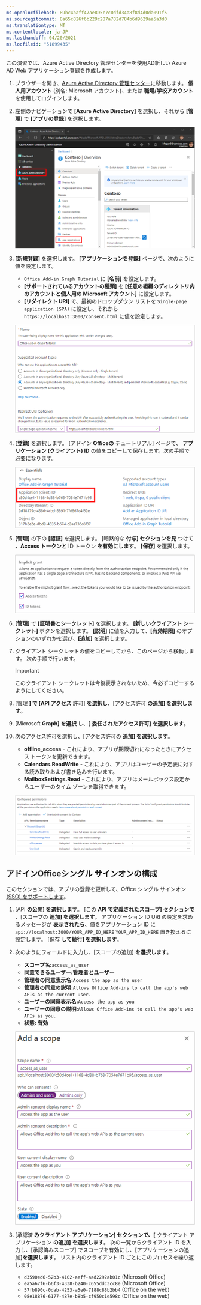 ```yaml
---
ms.openlocfilehash: 89bc4baff47ae895c7c0dfd34a8f8d4d0da091f5
ms.sourcegitcommit: 8a65c826f6b229c287a782d784b6d9629aa5a3d0
ms.translationtype: MT
ms.contentlocale: ja-JP
ms.lasthandoff: 04/20/2021
ms.locfileid: "51899435"
---
```

<!-- markdownlint-disable MD002 MD041 -->

この演習では、Azure Active Directory 管理センターを使用AD新しい Azure AD Web アプリケーション登録を作成します。

1. ブラウザーを開き、[Azure Active Directory 管理センター](https://aad.portal.azure.com)に移動します。 **個人用アカウント** (別名: Microsoft アカウント)、または **職場/学校アカウント** を使用してログインします。

1. 左側のナビゲーションで **[Azure Active Directory]** を選択し、それから **[管理]** で **[アプリの登録]** を選択します。

    ![アプリの登録のスクリーンショット ](images/app-registrations.png)

1. **[新規登録]** を選択します。 **[アプリケーションを登録]** ページで、次のように値を設定します。

    - `Office Add-in Graph Tutorial` に **[名前]** を設定します。
    - **[サポートされているアカウントの種類]** を **[任意の組織のディレクトリ内のアカウントと個人用の Microsoft アカウント]** に設定します。
    - **[リダイレクト URI]** で、最初のドロップダウン リストを `Single-page application (SPA)` に設定し、それから `https://localhost:3000/consent.html` に値を設定します。

    ![[アプリケーションを登録する] ページのスクリーンショット](images/register-an-app.png)

1. **[登録]** を選択します。 [アドイン **Officeの** チュートリアル] ページで、 **アプリケーション (クライアント) ID** の値をコピーして保存します。次の手順で必要になります。

    ![新しいアプリ登録のアプリケーション ID のスクリーンショット](images/application-id.png)

1. **[管理]** の下の **[認証]** を選択します。 [暗黙的な **付与] セクションを見** つけて **、Access トークンと** ID トークン **を有効にします**。 **[保存]** を選択します。

    ![[暗黙的な許可] セクションのスクリーンショット](./images/aad-implicit-grant.png)

1. **[管理]** で **[証明書とシークレット]** を選択します。 
            **[新しいクライアント シークレット]** ボタンを選択します。 **[説明]** に値を入力して、**[有効期限]** のオプションのいずれかを選び、**[追加]** を選択します。

1. クライアント シークレットの値をコピーしてから、このページから移動します。 次の手順で行います。

    > [!IMPORTANT]
    > このクライアント シークレットは今後表示されないため、今必ずコピーするようにしてください。

1. [管理 **] で [API アクセス** 許可] **を選択し**、[アクセス許可 **の追加] を選択します**。

1. [Microsoft **Graph] を選択** し、[ **委任されたアクセス許可] を選択します**。

1. 次のアクセス許可を選択し、[アクセス許可の **追加] を選択します**。

    - **offline_access** - これにより、アプリが期限切れになったときにアクセス トークンを更新できます。
    - **Calendars.ReadWrite** - これにより、アプリはユーザーの予定表に対する読み取りおよび書き込みを行います。
    - **MailboxSettings.Read** - これにより、アプリはメールボックス設定からユーザーのタイム ゾーンを取得できます。

    ![構成されているアクセス許可のスクリーンショット](images/configured-permissions.png)

## <a name="configure-office-add-in-single-sign-on"></a>アドインOfficeシングル サインオンの構成

このセクションでは、アプリの登録を更新して、Office シングル サインオン [(SSO) をサポートします](https://docs.microsoft.com/office/dev/add-ins/develop/sso-in-office-add-ins)。

1. [API **の公開] を選択します**。 [この **API で定義されたスコープ] セクションで** 、[スコープの **追加] を選択します**。 アプリケーション ID URI の設定を求めるメッセージが **表示されたら**、値をアプリケーション ID に `api://localhost:3000/YOUR_APP_ID_HERE` `YOUR_APP_ID_HERE` 置き換えるに設定します。 [保存 **して続行] を選択します**。

1. 次のようにフィールドに入力し、[スコープの追加] **を選択します**。

    - **スコープ名:**`access_as_user`
    - **同意できるユーザー:管理者とユーザー**
    - **管理者の同意表示名:**`Access the app as the user`
    - **管理者の同意の説明:**`Allows Office Add-ins to call the app's web APIs as the current user.`
    - **ユーザーの同意表示名:**`Access the app as you`
    - **ユーザーの同意の説明:**`Allows Office Add-ins to call the app's web APIs as you.`
    - **状態: 有効**

    ![[スコープの追加] フォームのスクリーンショット](images/add-scope.png)

1. [承認済 **みクライアント アプリケーション] セクションで、[** クライアント アプリケーション **の追加] を選択します**。 次の一覧からクライアント ID を入力し、[承認済みスコープ] でスコープを有効にし、[アプリケーションの追加]**を選択します**。 リスト内のクライアント ID ごとにこのプロセスを繰り返します。

    - `d3590ed6-52b3-4102-aeff-aad2292ab01c` (Microsoft Office)
    - `ea5a67f6-b6f3-4338-b240-c655ddc3cc8e` (Microsoft Office)
    - `57fb890c-0dab-4253-a5e0-7188c88b2bb4` (Office on the web)
    - `08e18876-6177-487e-b8b5-cf950c1e598c` (Office on the web)
